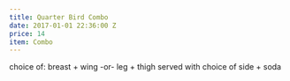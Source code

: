 ```yaml
---
title: Quarter Bird Combo
date: 2017-01-01 22:36:00 Z
price: 14
item: Combo
---
```


choice of: breast + wing  -or-  leg + thigh
served with choice of side + soda